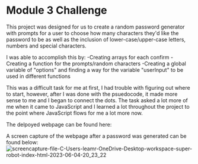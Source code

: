 # Module 3 Challenge

This project was designed for us to create a random password generator with prompts for 
a user to choose how many characters they'd like the password to be as well as the 
inclusion of lower-case/upper-case letters, numbers and special characters. 

I was able to accomplish this by:
    -Creating arrays for each confirm
    -Creating a function for the prompts/random characters
    -Creating a global variable of "options" and finding a way for the variable "userInput"
    to be used in different functions

This was a difficult task for me at first, I had trouble with figuring out where to start,
however, after I was done with the psuedocode, it made more sense to me and I began to connect
the dots. The task asked a lot more of me when it came to JavaScript and I learned a lot throughout
the project to the point where JavaScript flows for me a lot more now.

The delpoyed webpage can be found here:

A screen capture of the webpage after a password was generated can be found below: ![screencapture-file-C-Users-leamr-OneDrive-Desktop-workspace-super-robot-index-html-2023-06-04-20_23_22](https://github.com/leamr10/super-robot/assets/133124800/c531ff86-f703-4651-ba05-0c522e3fb75a)
